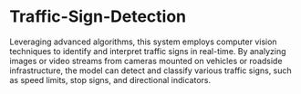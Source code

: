# Traffic-Sign-Detection
Leveraging advanced algorithms, this system employs computer vision techniques to identify and interpret traffic signs in real-time. By analyzing images or video streams from cameras mounted on vehicles or roadside infrastructure, the model can detect and classify various traffic signs, such as speed limits, stop signs, and directional indicators.
